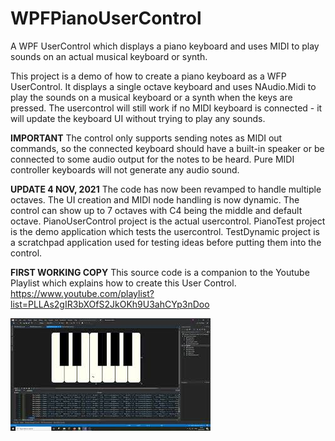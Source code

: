 # WPFPianoUserControl
A WPF UserControl which displays a piano keyboard and uses MIDI to play sounds on an actual musical keyboard or synth.

This project is a demo of how to create a piano keyboard as a WFP UserControl. It displays a single octave keyboard and uses NAudio.Midi to play the sounds on a musical 
keyboard or a synth when the keys are pressed. The usercontrol will still work if no MIDI keyboard is connected - it will update the keyboard UI without trying to play any sounds.

**IMPORTANT**
The control only supports sending notes as MIDI out commands, so the connected keyboard should have a built-in speaker or be connected to some audio output for the notes to be heard. Pure MIDI controller keyboards will not generate any audio sound.

**UPDATE 4 NOV, 2021**
The code has now been revamped to handle multiple octaves. The UI creation and MIDI node handling is now dynamic. The control can show up to 7 octaves with C4 being the middle and default octave.
PianoUserControl project is the actual usercontrol. PianoTest project is the demo application which tests the usercontrol. TestDynamic project is a scratchpad application used for testing ideas before putting them into the control. 


**FIRST WORKING COPY**
This source code is a companion to the Youtube Playlist which explains how to create this User Control.
https://www.youtube.com/playlist?list=PLLAs2gIR3bXOfS2JkOKh9U3ahCYp3nDoo


![Screenshot](https://github.com/amitonline/WPFPianoUserControl/blob/master/mq2.jpg)
